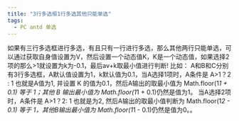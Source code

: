 ```yaml
---
title: "3行多选框1行多选其他只能单选"
tags:
  - PC antd 单选
---
```


如果有三行多选框进行多选，有且只有一行进行多选，那么其他两行只能单选，可以通过获取自身值设置为V，然后设置一个动态值K，K是一个动态值，如果选择2项的那么>1就设置为k为-0.1，最后av+k取最小值进行判断!
比如：
A和B和C分别有3行多选框，A默认值设置为1，k默认值为0.1，当A选择1项时，A条件是 A>1？2 : 1 也就是A值为1, 并设置 K 的值为0.1，然后A输出的取最小值为 Math.floor(1*1 + 0.1) 等于 1；其他 B 输出最小值为 Math.floor(1*1 + 0.1)仍然是值为1。
当A选择2项时，A条件是 A>1？2: 1 也就是为2, 然后A输出的取最小值判断为 Math.floor(1*2 - 0.1) 等于 1，其他B输出最小值为 Math.floor(1*1 - 0.1)仍然是值为0。。


